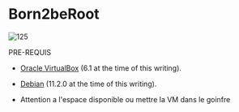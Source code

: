 # Born2beRoot

![125](https://user-images.githubusercontent.com/124174795/223994454-dd8ed9fe-986b-4718-a2a8-52652163a9f0.png)

PRE-REQUIS

* [Oracle VirtualBox](https://www.virtualbox.org/) (6.1 at the time of this writing).
* [Debian](https://cdimage.debian.org/debian-cd/current/amd64/iso-cd/) (11.2.0 at the time of this writing).

* Attention a l'espace disponible ou mettre la VM dans le goinfre 

